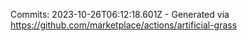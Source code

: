 Commits: 2023-10-26T06:12:18.601Z - Generated via https://github.com/marketplace/actions/artificial-grass
<br>
